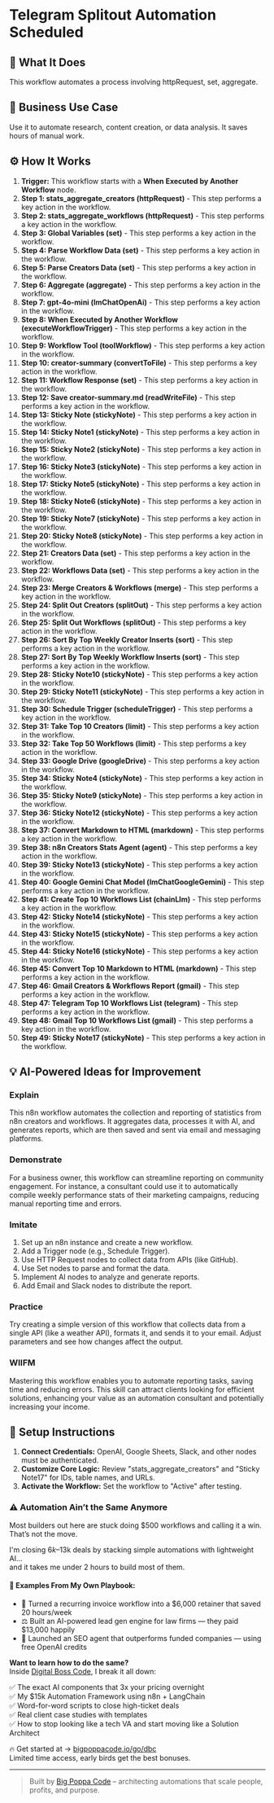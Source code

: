 # Telegram Splitout Automation Scheduled

## 🚀 What It Does
This workflow automates a process involving httpRequest, set, aggregate.

## 💼 Business Use Case
Use it to automate research, content creation, or data analysis. It saves hours of manual work.

## ⚙️ How It Works
1.  **Trigger:** This workflow starts with a **When Executed by Another Workflow** node.
2. **Step 1: stats_aggregate_creators (httpRequest)** - This step performs a key action in the workflow.
3. **Step 2: stats_aggregate_workflows (httpRequest)** - This step performs a key action in the workflow.
4. **Step 3: Global Variables (set)** - This step performs a key action in the workflow.
5. **Step 4: Parse Workflow Data (set)** - This step performs a key action in the workflow.
6. **Step 5: Parse Creators Data (set)** - This step performs a key action in the workflow.
7. **Step 6: Aggregate (aggregate)** - This step performs a key action in the workflow.
8. **Step 7: gpt-4o-mini (lmChatOpenAi)** - This step performs a key action in the workflow.
9. **Step 8: When Executed by Another Workflow (executeWorkflowTrigger)** - This step performs a key action in the workflow.
10. **Step 9: Workflow Tool (toolWorkflow)** - This step performs a key action in the workflow.
11. **Step 10: creator-summary (convertToFile)** - This step performs a key action in the workflow.
12. **Step 11: Workflow Response (set)** - This step performs a key action in the workflow.
13. **Step 12: Save creator-summary.md (readWriteFile)** - This step performs a key action in the workflow.
14. **Step 13: Sticky Note (stickyNote)** - This step performs a key action in the workflow.
15. **Step 14: Sticky Note1 (stickyNote)** - This step performs a key action in the workflow.
16. **Step 15: Sticky Note2 (stickyNote)** - This step performs a key action in the workflow.
17. **Step 16: Sticky Note3 (stickyNote)** - This step performs a key action in the workflow.
18. **Step 17: Sticky Note5 (stickyNote)** - This step performs a key action in the workflow.
19. **Step 18: Sticky Note6 (stickyNote)** - This step performs a key action in the workflow.
20. **Step 19: Sticky Note7 (stickyNote)** - This step performs a key action in the workflow.
21. **Step 20: Sticky Note8 (stickyNote)** - This step performs a key action in the workflow.
22. **Step 21: Creators Data (set)** - This step performs a key action in the workflow.
23. **Step 22: Workflows Data (set)** - This step performs a key action in the workflow.
24. **Step 23: Merge Creators & Workflows (merge)** - This step performs a key action in the workflow.
25. **Step 24: Split Out Creators (splitOut)** - This step performs a key action in the workflow.
26. **Step 25: Split Out Workflows (splitOut)** - This step performs a key action in the workflow.
27. **Step 26: Sort By Top Weekly Creator Inserts (sort)** - This step performs a key action in the workflow.
28. **Step 27: Sort By Top Weekly Workflow Inserts (sort)** - This step performs a key action in the workflow.
29. **Step 28: Sticky Note10 (stickyNote)** - This step performs a key action in the workflow.
30. **Step 29: Sticky Note11 (stickyNote)** - This step performs a key action in the workflow.
31. **Step 30: Schedule Trigger (scheduleTrigger)** - This step performs a key action in the workflow.
32. **Step 31: Take Top 10 Creators (limit)** - This step performs a key action in the workflow.
33. **Step 32: Take Top 50 Workflows (limit)** - This step performs a key action in the workflow.
34. **Step 33: Google Drive (googleDrive)** - This step performs a key action in the workflow.
35. **Step 34: Sticky Note4 (stickyNote)** - This step performs a key action in the workflow.
36. **Step 35: Sticky Note9 (stickyNote)** - This step performs a key action in the workflow.
37. **Step 36: Sticky Note12 (stickyNote)** - This step performs a key action in the workflow.
38. **Step 37: Convert Markdown to HTML (markdown)** - This step performs a key action in the workflow.
39. **Step 38: n8n Creators Stats Agent (agent)** - This step performs a key action in the workflow.
40. **Step 39: Sticky Note13 (stickyNote)** - This step performs a key action in the workflow.
41. **Step 40: Google Gemini Chat Model (lmChatGoogleGemini)** - This step performs a key action in the workflow.
42. **Step 41: Create Top 10 Workflows List (chainLlm)** - This step performs a key action in the workflow.
43. **Step 42: Sticky Note14 (stickyNote)** - This step performs a key action in the workflow.
44. **Step 43: Sticky Note15 (stickyNote)** - This step performs a key action in the workflow.
45. **Step 44: Sticky Note16 (stickyNote)** - This step performs a key action in the workflow.
46. **Step 45: Convert Top 10 Markdown to HTML (markdown)** - This step performs a key action in the workflow.
47. **Step 46: Gmail Creators & Workflows Report (gmail)** - This step performs a key action in the workflow.
48. **Step 47: Telegram Top 10  Workflows List (telegram)** - This step performs a key action in the workflow.
49. **Step 48: Gmail Top 10 Workflows List (gmail)** - This step performs a key action in the workflow.
50. **Step 49: Sticky Note17 (stickyNote)** - This step performs a key action in the workflow.

## 💡 AI-Powered Ideas for Improvement
### Explain
This n8n workflow automates the collection and reporting of statistics from n8n creators and workflows. It aggregates data, processes it with AI, and generates reports, which are then saved and sent via email and messaging platforms.

### Demonstrate
For a business owner, this workflow can streamline reporting on community engagement. For instance, a consultant could use it to automatically compile weekly performance stats of their marketing campaigns, reducing manual reporting time and errors.

### Imitate
1. Set up an n8n instance and create a new workflow.
2. Add a Trigger node (e.g., Schedule Trigger).
3. Use HTTP Request nodes to collect data from APIs (like GitHub).
4. Use Set nodes to parse and format the data.
5. Implement AI nodes to analyze and generate reports.
6. Add Email and Slack nodes to distribute the report.

### Practice
Try creating a simple version of this workflow that collects data from a single API (like a weather API), formats it, and sends it to your email. Adjust parameters and see how changes affect the output.

### WIIFM
Mastering this workflow enables you to automate reporting tasks, saving time and reducing errors. This skill can attract clients looking for efficient solutions, enhancing your value as an automation consultant and potentially increasing your income.

## 🔧 Setup Instructions
1. **Connect Credentials:** OpenAI, Google Sheets, Slack, and other nodes must be authenticated.
2. **Customize Core Logic:** Review "stats_aggregate_creators" and "Sticky Note17" for IDs, table names, and URLs.
3. **Activate the Workflow:** Set the workflow to "Active" after testing.

### ⚠️ Automation Ain’t the Same Anymore

Most builders out here are stuck doing $500 workflows and calling it a win.  
That’s not the move.  

I'm closing $6k–$13k deals by stacking simple automations with lightweight AI...  
and it takes me under 2 hours to build most of them.

#### 🧠 Examples From My Own Playbook:
- 🔁 Turned a recurring invoice workflow into a $6,000 retainer that saved 20 hours/week  
- ⚖️ Built an AI-powered lead gen engine for law firms — they paid $13,000 happily  
- 🚀 Launched an SEO agent that outperforms funded companies — using free OpenAI credits  

**Want to learn how to do the same?**  
Inside [Digital Boss Code](https://bigpoppacode.io/go/dbc), I break it all down:

✅ The exact AI components that 3x your pricing overnight  
✅ My $15k Automation Framework using n8n + LangChain  
✅ Word-for-word scripts to close high-ticket deals  
✅ Real client case studies with templates  
✅ How to stop looking like a tech VA and start moving like a Solution Architect  

🔥 Get started at → [bigpoppacode.io/go/dbc](https://bigpoppacode.io/go/dbc)  
Limited time access, early birds get the best bonuses.

---
> Built by [Big Poppa Code](https://bigpoppacode.io) – architecting automations that scale people, profits, and purpose.
